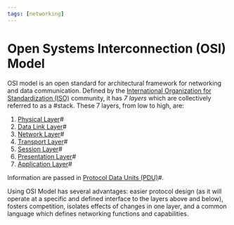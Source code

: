 ```yaml
---
tags: [networking]
---
```


# Open Systems Interconnection (OSI) Model

OSI model is an open standard for architectural framework for networking and
data communication. Defined by the [International Organization for Standardization (ISO)](202210010830.md)
community, it has *7 layers* which are collectively referred to as a #stack.
These 7 layers, from low to high, are:

1. [Physical Layer](202206131647.md)#
2. [Data Link Layer](202206131651.md)#
3. [Network Layer](202206131702.md)#
4. [Transport Layer](202206131837.md)#
5. [Session Layer](202206131849.md)#
6. [Presentation Layer](202206131853.md)#
7. [Application Layer](202206131856.md)#

Information are passed in [Protocol Data Units (PDU)](202206131643.md)#.

Using OSI Model has several advantages: easier protocol design (as it will
operate at a specific and defined interface to the layers above and below),
fosters competition, isolates effects of changes in one layer, and a common
language which defines networking functions and capabilities.
